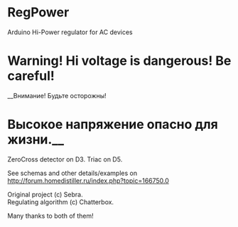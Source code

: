 # RegPower
Arduino Hi-Power regulator for AC devices

__Warning! Hi voltage is dangerous! Be careful!__
=================================================
__Внимание!   Будьте осторожны!  

Высокое напряжение опасно для жизни.__
=================================================

ZeroCross detector on D3.
Triac on D5.

See schemas and other details/examples on http://forum.homedistiller.ru/index.php?topic=166750.0

Original project (c) Sebra.   
Regulating algorithm (c) Chatterbox.   

Many thanks to both of them!
